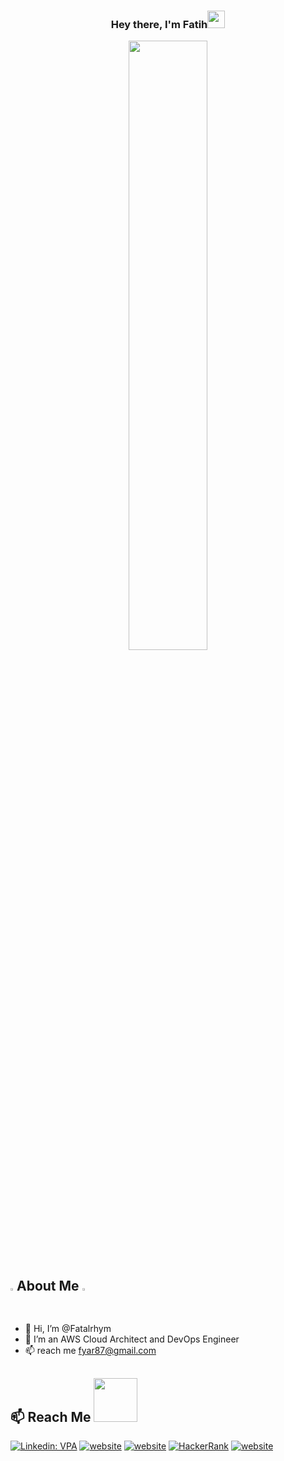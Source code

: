 <h3 align="center">Hey there, I'm Fatih<img src="https://media.giphy.com/media/hvRJCLFzcasrR4ia7z/giphy.gif" width="28">
  
  
<a href="#"><img width="50%" height="auto" src="https://assets3.botmetric.com/wp-content/uploads/2017/04/devops-for-aws-cloud-management-v2.png" height="75px"/></a>

## <img src="https://wallpaperaccess.com/full/3304183.jpg" width="1%"> About Me <img src="https://wallpaperaccess.com/full/3304183.jpg" width="1%">
  
- 👋 Hi, I’m @Fatalrhym
- 🌱 I’m an AWS Cloud Architect and DevOps Engineer
- 📫 reach me fyar87@gmail.com <br>

  
## 📫 Reach Me <img src='https://raw.githubusercontent.com/ShahriarShafin/ShahriarShafin/main/Assets/handshake.gif' width="70px">

[![Linkedin: VPA](https://img.shields.io/badge/linkedin-%230077B5.svg?&style=for-the-badge&logo=linkedin&logoColor=white)](https://www.linkedin.com/in/mehmetfatihyar/)
[![website](https://img.shields.io/badge/gmail-f1f2f6.svg?&style=for-the-badge&logo=gmail&logoColor=red)](mailto:fyar87@gmail.com)
[![website](https://img.shields.io/badge/freecodecamp-black?&style=for-the-badge&logo=freecodecamp&logoColor=white)](https://www.freecodecamp.org/fatal)
[<img alt="HackerRank" src="https://img.shields.io/badge/-Hackerrank-2EC866?style=for-the-badge&logo=HackerRank&logoColor=white"/>](https://www.hackerrank.com/fyar87)
[![website](https://img.shields.io/badge/stackoverflow-c8d6e5.svg?&style=for-the-badge&logo=stackoverflow&logoColor=orange)](https://stackoverflow.com/users/17074787/fatalrhym)
  
<!---
Fatalrhym/Fatalrhym is a ✨ special ✨ repository because its `README.md` (this file) appears on your GitHub profile.
You can click the Preview link to take a look at your changes.
--->

